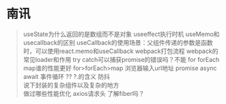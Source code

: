# 南讯
> useState为什么返回的是数组而不是对象
> useeffect执行时机
> useMemo和usecallback的区别
> useCallback的使用场景：父组件传递的参数是函数时，可以使用react.memo和useCallback
> webpack打包流程
> webpack的常见loader和作用
> try catch可以捕获promise的错误吗？不能
> for forEach map谁的性能更好 for>forEach>map
> 浏览器输入url地址
> promise
> async await
> 事件循环
> ?? ?.的含义
> 防抖   
> 说下封装的复杂组件以及复杂的地方       
> 做过哪些性能优化
> axios请求头
> 了解fiber吗？

